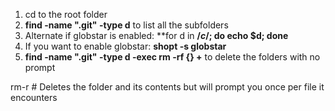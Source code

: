 1. cd to the root folder
2. **find -name ".git" -type d** to list all the subfolders
  2. Alternate if globstar is enabled: **for d in **/*c*/; do echo $d; done**
  2. If you want to enable globstar: **shopt -s globstar**
3. **find -name ".git" -type d -exec rm -rf {} +** to delete the folders with no prompt

rm-r # Deletes the folder and its contents but will prompt you once per file it encounters
